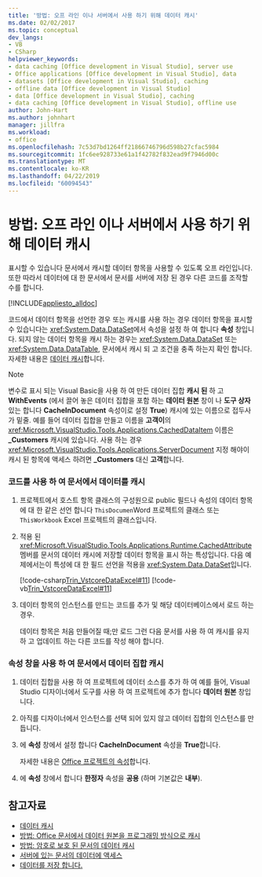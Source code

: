 ```yaml
---
title: '방법: 오프 라인 이나 서버에서 사용 하기 위해 데이터 캐시'
ms.date: 02/02/2017
ms.topic: conceptual
dev_langs:
- VB
- CSharp
helpviewer_keywords:
- data caching [Office development in Visual Studio], server use
- Office applications [Office development in Visual Studio], data
- datasets [Office development in Visual Studio], caching
- offline data [Office development in Visual Studio]
- data [Office development in Visual Studio], caching
- data caching [Office development in Visual Studio], offline use
author: John-Hart
ms.author: johnhart
manager: jillfra
ms.workload:
- office
ms.openlocfilehash: 7c53d7bd1264ff21866746796d598b27cfac5984
ms.sourcegitcommit: 1fc6ee928733e61a1f42782f832ead9f7946d00c
ms.translationtype: MT
ms.contentlocale: ko-KR
ms.lasthandoff: 04/22/2019
ms.locfileid: "60094543"
---
```

# <a name="how-to-cache-data-for-use-offline-or-on-a-server"></a>방법: 오프 라인 이나 서버에서 사용 하기 위해 데이터 캐시
  표시할 수 있습니다 문서에서 캐시할 데이터 항목을 사용할 수 있도록 오프 라인입니다. 또한 따라서 데이터에 대 한 문서에서 문서를 서버에 저장 된 경우 다른 코드를 조작할 수를 합니다.

 [!INCLUDE[appliesto_alldoc](../vsto/includes/appliesto-alldoc-md.md)]

 코드에서 데이터 항목을 선언한 경우 또는 캐시를 사용 하는 경우 데이터 항목을 표시할 수 있습니다는 <xref:System.Data.DataSet>에서 속성을 설정 하 여 합니다 **속성** 창입니다. 되지 않는 데이터 항목을 캐시 하는 경우는 <xref:System.Data.DataSet> 또는 <xref:System.Data.DataTable>, 문서에서 캐시 되 고 조건을 충족 하는지 확인 합니다. 자세한 내용은 [데이터 캐시](../vsto/caching-data.md)합니다.

> [!NOTE]
>  변수로 표시 되는 Visual Basic을 사용 하 여 만든 데이터 집합 **캐시 된** 하 고 **WithEvents** (에서 끌어 놓은 데이터 집합을 포함 하는 **데이터 원본** 창이 나 **도구 상자** 있는 합니다 **CacheInDocument** 속성이로 설정 **True**) 캐시에 있는 이름으로 접두사가 밑줄. 예를 들어 데이터 집합을 만들고 이름을 **고객이**의 <xref:Microsoft.VisualStudio.Tools.Applications.CachedDataItem> 이름은 **_Customers** 캐시에 있습니다. 사용 하는 경우 <xref:Microsoft.VisualStudio.Tools.Applications.ServerDocument> 지정 해야이 캐시 된 항목에 액세스 하려면 **_Customers** 대신 **고객**합니다.

### <a name="to-cache-data-in-the-document-using-code"></a>코드를 사용 하 여 문서에서 데이터를 캐시

1. 프로젝트에서 호스트 항목 클래스의 구성원으로 public 필드나 속성의 데이터 항목에 대 한 같은 선언 합니다 `ThisDocumen`Word 프로젝트의 클래스 또는 `ThisWorkbook` Excel 프로젝트의 클래스입니다.

2. 적용 된 <xref:Microsoft.VisualStudio.Tools.Applications.Runtime.CachedAttribute> 멤버를 문서의 데이터 캐시에 저장할 데이터 항목을 표시 하는 특성입니다. 다음 예제에서는이 특성에 대 한 필드 선언을 적용을 <xref:System.Data.DataSet>입니다.

     [!code-csharp[Trin_VstcoreDataExcel#11](../vsto/codesnippet/CSharp/Trin_VstcoreDataExcelCS/Sheet1.cs#11)]
     [!code-vb[Trin_VstcoreDataExcel#11](../vsto/codesnippet/VisualBasic/Trin_VstcoreDataExcelVB/Sheet1.vb#11)]

3. 데이터 항목의 인스턴스를 만드는 코드를 추가 및 해당 데이터베이스에서 로드 하는 경우.

     데이터 항목은 처음 만들어질 때;만 로드 그런 다음 문서를 사용 하 여 캐시를 유지 하 고 업데이트 하는 다른 코드를 작성 해야 합니다.

### <a name="to-cache-a-dataset-in-the-document-by-using-the-properties-window"></a>속성 창을 사용 하 여 문서에서 데이터 집합 캐시

1. 데이터 집합을 사용 하 여 프로젝트에 데이터 소스를 추가 하 여 예를 들어, Visual Studio 디자이너에서 도구를 사용 하 여 프로젝트에 추가 합니다 **데이터 원본** 창입니다.

2. 아직를 디자이너에서 인스턴스를 선택 되어 있지 않고 데이터 집합의 인스턴스를 만듭니다.

3. 에 **속성** 창에서 설정 합니다 **CacheInDocument** 속성을 **True**합니다.

     자세한 내용은 [Office 프로젝트의 속성](../vsto/properties-in-office-projects.md)합니다.

4. 에 **속성** 창에서 합니다 **한정자** 속성을 **공용** (하며 기본값은 **내부**).

## <a name="see-also"></a>참고자료
- [데이터 캐시](../vsto/caching-data.md)
- [방법: Office 문서에서 데이터 원본을 프로그래밍 방식으로 캐시](../vsto/how-to-programmatically-cache-a-data-source-in-an-office-document.md)
- [방법: 암호로 보호 된 문서의 데이터 캐시](../vsto/how-to-cache-data-in-a-password-protected-document.md)
- [서버에 있는 문서의 데이터에 액세스](../vsto/accessing-data-in-documents-on-the-server.md)
- [데이터를 저장 합니다.](../data-tools/saving-data.md)

